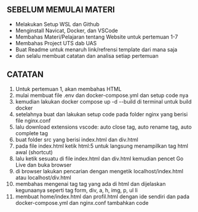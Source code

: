 ## SEBELUM MEMULAI MATERI
- Melakukan Setup WSL dan Github
- Menginstall Navicat, Docker, dan VSCode
- Membahas Materi/Pelajaran tentang Website untuk pertemuan 1-7
- Membahas Project UTS dab UAS
- Buat Readme untuk menaruh link/refrensi template dari mana saja
- dan selalu membuat catatan dan analisa setiap pertemuan


## CATATAN
1. Untuk pertemuan 1, akan membahas HTML
2. mulai membuat file .env dan docker-compose.yml dan setup code nya
3. kemudian lakukan docker compose up -d --build di terminal untuk build docker
4. setelahnya buat dan lakukan setup code pada folder nginx yang berisi file nginx.conf 
5. lalu download extensions vscode: auto close tag, auto rename tag, auto complete tag
6. buat folder src yang berisi index.html dan div.html
7. pada file index.html ketik html:5 untuk langsung menampilkan tag html awal (shortcut)
8. lalu ketik sesuatu di file index.html dan div.html kemudian pencet Go Live dan buka browser
9. di browser lakukan pencarian dengan mengetik localhost/index.html atau localhost/div.html
10. membahas mengenai tag tag yang ada di html dan dijelaskan kegunaanya seperti tag form, div, a, h, img, p, ul li
11. membuat home/index.html dan profil.html dengan ide sendiri
dan pada docker-compose.yml dan nginx.conf tambahkan code
